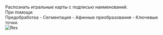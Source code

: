 Распознать игральные карты с подписью наименований.</br>
При помощи:</br>
Предобработка - Сегментация - Афинные преобразования - Ключевые точки.</br>
![Res]()